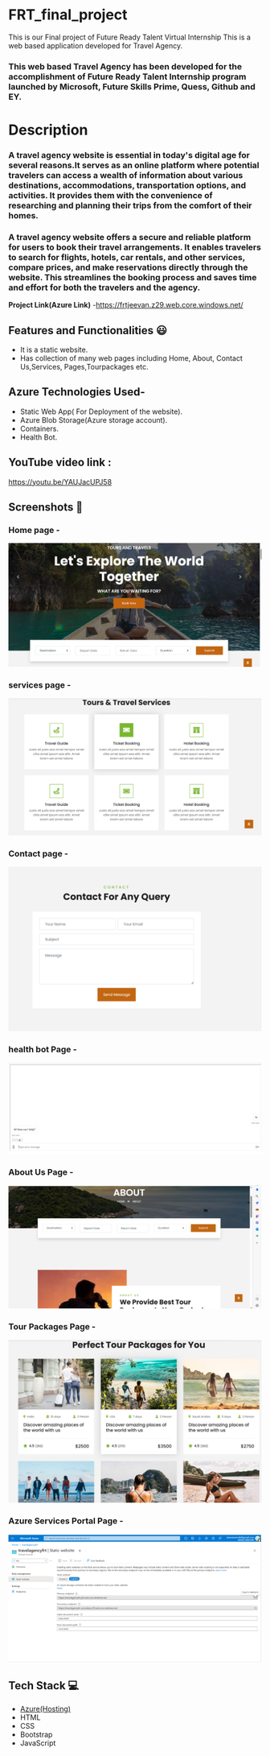 # FRT_final_project
This is our Final project of Future Ready Talent Virtual Internship
This is a web based application developed for Travel Agency.

### This web based Travel Agency has been developed for the accomplishment of Future Ready Talent Internship program launched by Microsoft, Future Skills Prime, Quess, Github and EY.

# Description

### A travel agency website is essential in today's digital age for several reasons.It serves as an online platform where potential travelers can access a wealth of information about various destinations, accommodations, transportation options, and activities. It provides them with the convenience of researching and planning their trips from the comfort of their homes.
### A travel agency website offers a secure and reliable platform for users to book their travel arrangements. It enables travelers to search for flights, hotels, car rentals, and other services, compare prices, and make reservations directly through the website. This streamlines the booking process and saves time and effort for both the travelers and the agency.


**Project Link(Azure Link)** -https://frtjeevan.z29.web.core.windows.net/

## Features and Functionalities 😃

- It is a static website.
- Has collection of many web pages including Home, About, Contact Us,Services, Pages,Tourpackages etc.


## Azure Technologies Used-
- Static Web App( For Deployment of the website).
- Azure Blob Storage(Azure storage account).
- Containers.
- Health Bot.


## YouTube video link :
https://youtu.be/YAUJacUPJ58

## Screenshots 📸

### Home page -  
<img src="home.png">

### services page -
<img src="services.png">

### Contact page -
<img src="contact.png">

### health bot Page -
<img src="health.png">

### About Us Page -
<img src="about.png">

### Tour Packages Page -
<img src="tour packages.png">

### Azure Services Portal Page -
<img src="azureserviceportal.png">

## Tech Stack 💻

- [Azure(Hosting)](https://azure.microsoft.com/en-in/features/azure-portal/)
- HTML
- CSS
- Bootstrap
- JavaScript
